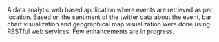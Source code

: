 A data analytic web based application where events are retrieved as per location.  Based on the sentiment of the twitter data about the event, bar chart visualization and geographical map visualization were done using RESTful web services.  Few enhancements are in progress.
